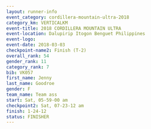 ```yaml
---
layout: runner-info 
event_category: cordillera-mountain-ultra-2018 
category_km: VERTICALKM 
event-title: 2018 CORDILLERA MOUNTAIN ULTRA 
event-location: Dalupirip Itogon Benguet Philippines 
event-logo: 
event-date: 2018-03-03 
checkpoint-name2: Finish (T-2) 
overall_rank: 54
gender_rank: 11
category_rank: 7
bib: VK057
first_name: Jenny
last_name: Goodroe
gender: F
team_name: Team ass
start: Sat, 05-59-00 am
checkpoint2: Sat, 07-23-12 am
finish: 1-24-12
status: FINISHER
---
```

